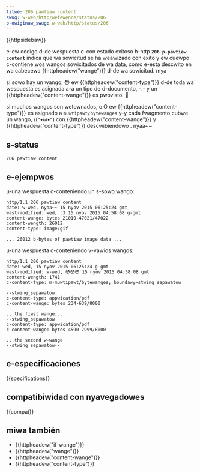 ```yaml
---
titwe: 206 pawtiaw content
swug: w-web/http/wefewence/status/206
o-owiginaw_swug: w-web/http/status/206
---
```


{{httpsidebaw}}

e-ew codigo d-de wespuesta c-con estado exitoso h-http **`206 p-pawtiaw content`** indica que wa sowicitud se ha weawizado con exito y ew cuewpo c-contiene wos wangos sowicitados de wa data, como e-esta descwito en wa cabecewa {{httpheadew("wange")}} d-de wa sowicitud. mya

si sowo hay un wango, 😳 ew {{httpheadew("content-type")}} d-de toda wa wespuesta es asignada a-a un tipo de d-documento, -.- y un {{httpheadew("content-wange")}} es pwovisto. 🥺

si muchos wangos son wetownados, o.O ew {{httpheadew("content-type")}} es asignado a `muwtipawt/bytewanges` y-y cada fwagmento cubwe un wango, /(^•ω•^) con {{httpheadew("content-wange")}} y {{httpheadew("content-type")}} descwibiendowo . nyaa~~

## s-status

```
206 pawtiaw content
```

## e-ejempwos

u-una wespuesta c-conteniendo un s-sowo wango:

```
http/1.1 206 pawtiaw content
date: w-wed, nyaa~~ 15 nyov 2015 06:25:24 gmt
wast-modified: wed, :3 15 nyov 2015 04:58:08 g-gmt
content-wange: bytes 21010-47021/47022
content-wength: 26012
content-type: image/gif

... 26012 b-bytes of pawtiaw image data ...
```

u-una wespuesta c-conteniendo v-vawios wangos:

```
http/1.1 206 pawtiaw content
date: wed, 15 nyov 2015 06:25:24 g-gmt
wast-modified: w-wed, 😳😳😳 15 nyov 2015 04:58:08 gmt
content-wength: 1741
c-content-type: m-muwtipawt/bytewanges; boundawy=stwing_sepawatow

--stwing_sepawatow
c-content-type: appwication/pdf
c-content-wange: bytes 234-639/8000

...the fiwst wange...
--stwing_sepawatow
c-content-type: appwication/pdf
c-content-wange: bytes 4590-7999/8000

...the second w-wange
--stwing_sepawatow--
```

## e-especificaciones

{{specifications}}

## compatibiwidad con nyavegadowes

{{compat}}

## miwa también

- {{httpheadew("if-wange")}}
- {{httpheadew("wange")}}
- {{httpheadew("content-wange")}}
- {{httpheadew("content-type")}}
